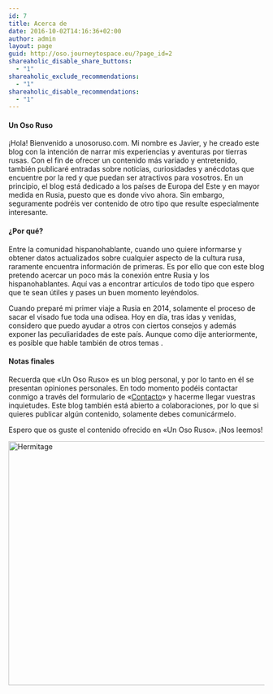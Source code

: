 ```yaml
---
id: 7
title: Acerca de
date: 2016-10-02T14:16:36+02:00
author: admin
layout: page
guid: http://oso.journeytospace.eu/?page_id=2
shareaholic_disable_share_buttons:
  - "1"
shareaholic_exclude_recommendations:
  - "1"
shareaholic_disable_recommendations:
  - "1"
---
```

#### 

#### Un Oso Ruso

¡Hola! Bienvenido a unosoruso.com. Mi nombre es Javier, y he creado este blog con la intención de narrar mis experiencias y aventuras por tierras rusas. Con el fin de ofrecer un contenido más variado y entretenido, también publicaré entradas sobre noticias, curiosidades y anécdotas que encuentre por la red y que puedan ser atractivos para vosotros. En un principio, el blog está dedicado a los países de Europa del Este y en mayor medida en Rusia, puesto que es donde vivo ahora. Sin embargo, seguramente podréis ver contenido de otro tipo que resulte especialmente interesante.

#### ¿Por qué?

Entre la comunidad hispanohablante, cuando uno quiere informarse y obtener datos actualizados sobre cualquier aspecto de la cultura rusa, raramente encuentra información de primeras. Es por ello que con este blog pretendo acercar un poco más la conexión entre Rusia y los hispanohablantes. Aquí vas a encontrar artículos de todo tipo que espero que te sean útiles y pases un buen momento leyéndolos.

Cuando preparé mi primer viaje a Rusia en 2014, solamente el proceso de sacar el visado fue toda una odisea. Hoy en día, tras idas y venidas, considero que puedo ayudar a otros con ciertos consejos y además exponer las peculiaridades de este país. Aunque como dije anteriormente, es posible que hable también de otros temas .

#### Notas finales

Recuerda que «Un Oso Ruso» es un blog personal, y por lo tanto en él se presentan opiniones personales. En todo momento podéis contactar conmigo a través del formulario de «[Contacto](http://unosoruso.com/contacto/)» y hacerme llegar vuestras inquietudes. Este blog también está abierto a colaboraciones, por lo que si quieres publicar algún contenido, solamente debes comunicármelo.

Espero que os guste el contenido ofrecido en «Un Oso Ruso». ¡Nos leemos!

[<img loading="lazy" class="aligncenter wp-image-27 size-large" src="http://unosoruso.com/wp-content/uploads/2016/10/Image00001-1024x768.jpg" alt="Hermitage" width="640" height="480" srcset="https://www.unosoruso.com/wp-content/uploads/2016/10/Image00001-1024x768.jpg 1024w, https://www.unosoruso.com/wp-content/uploads/2016/10/Image00001-300x225.jpg 300w, https://www.unosoruso.com/wp-content/uploads/2016/10/Image00001-768x576.jpg 768w, https://www.unosoruso.com/wp-content/uploads/2016/10/Image00001-750x563.jpg 750w" sizes="(max-width: 640px) 100vw, 640px" />](http://unosoruso.com/wp-content/uploads/2016/10/Image00001.jpg)